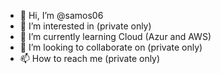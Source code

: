 - 👋 Hi, I’m @samos06
- 👀 I’m interested in (private only)
- 🌱 I’m currently learning Cloud (Azur and AWS)
- 💞️ I’m looking to collaborate on (private only)
- 📫 How to reach me (private only)

<!---
samos06/samos06 is a ✨ special ✨ repository because its `README.md` (this file) appears on your GitHub profile.
You can click the Preview link to take a look at your changes.
--->
